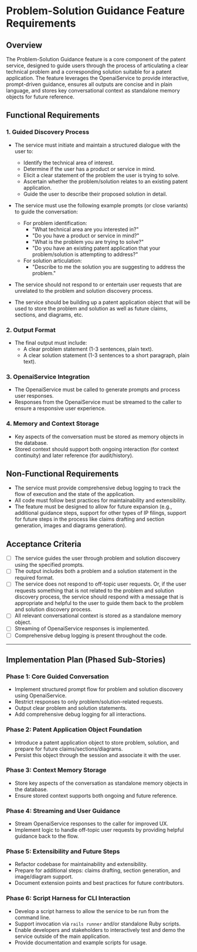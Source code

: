# Problem-Solution Guidance Feature Requirements

## Overview

The Problem-Solution Guidance feature is a core component of the patent service, designed to guide users through the process of articulating a clear technical problem and a corresponding solution suitable for a patent application. The feature leverages the OpenaiService to provide interactive, prompt-driven guidance, ensures all outputs are concise and in plain language, and stores key conversational context as standalone memory objects for future reference.

## Functional Requirements

### 1. Guided Discovery Process

- The service must initiate and maintain a structured dialogue with the user to:
  - Identify the technical area of interest.
  - Determine if the user has a product or service in mind.
  - Elicit a clear statement of the problem the user is trying to solve.
  - Ascertain whether the problem/solution relates to an existing patent application.
  - Guide the user to describe their proposed solution in detail.

- The service must use the following example prompts (or close variants) to guide the conversation:
  - For problem identification:
    - "What technical area are you interested in?"
    - "Do you have a product or service in mind?"
    - "What is the problem you are trying to solve?"
    - "Do you have an existing patent application that your problem/solution is attempting to address?"
  - For solution articulation:
    - "Describe to me the solution you are suggesting to address the problem."

- The service should not respond to or entertain user requests that are unrelated to the problem and solution discovery process.

- The service should be building up a patent application object that will be used to store the problem and solution as well as future claims, sections, and diagrams, etc.

### 2. Output Format

- The final output must include:
  - A clear problem statement (1-3 sentences, plain text).
  - A clear solution statement (1-3 sentences to a short paragraph, plain text).

### 3. OpenaiService Integration

- The OpenaiService must be called to generate prompts and process user responses.
- Responses from the OpenaiService must be streamed to the caller to ensure a responsive user experience.

### 4. Memory and Context Storage

- Key aspects of the conversation must be stored as memory objects in the database.
- Stored context should support both ongoing interaction (for context continuity) and later reference (for audit/history).

## Non-Functional Requirements

- The service must provide comprehensive debug logging to track the flow of execution and the state of the application.
- All code must follow best practices for maintainability and extensibility.
- The feature must be designed to allow for future expansion (e.g., additional guidance steps, support for other types of IP filings, support for future steps in the process like claims drafting and section generation, images and diagrams generation).

## Acceptance Criteria

- [ ] The service guides the user through problem and solution discovery using the specified prompts.
- [ ] The output includes both a problem and a solution statement in the required format.
- [ ] The service does not respond to off-topic user requests.  Or, if the user requests something that is not related to the problem and solution discovery process, the service should respond with a message that is appropriate and helpful to the user to guide them back to the problem and solution discovery process.
- [ ] All relevant conversational context is stored as a standalone memory object.
- [ ] Streaming of OpenaiService responses is implemented.
- [ ] Comprehensive debug logging is present throughout the code.

---

## Implementation Plan (Phased Sub-Stories)

### Phase 1: Core Guided Conversation
- Implement structured prompt flow for problem and solution discovery using OpenaiService.
- Restrict responses to only problem/solution-related requests.
- Output clear problem and solution statements.
- Add comprehensive debug logging for all interactions.

### Phase 2: Patent Application Object Foundation
- Introduce a patent application object to store problem, solution, and prepare for future claims/sections/diagrams.
- Persist this object through the session and associate it with the user.

### Phase 3: Context Memory Storage
- Store key aspects of the conversation as standalone memory objects in the database.
- Ensure stored context supports both ongoing and future reference.

### Phase 4: Streaming and User Guidance
- Stream OpenaiService responses to the caller for improved UX.
- Implement logic to handle off-topic user requests by providing helpful guidance back to the flow.

### Phase 5: Extensibility and Future Steps
- Refactor codebase for maintainability and extensibility.
- Prepare for additional steps: claims drafting, section generation, and image/diagram support.
- Document extension points and best practices for future contributors.

### Phase 6: Script Harness for CLI Interaction
- Develop a script harness to allow the service to be run from the command line.
- Support invocation via `rails runner` and/or standalone Ruby scripts.
- Enable developers and stakeholders to interactively test and demo the service outside of the main application.
- Provide documentation and example scripts for usage.
